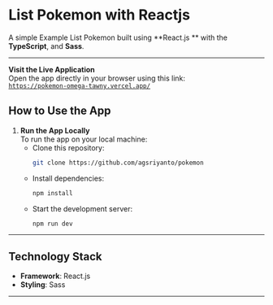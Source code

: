 # List Pokemon with Reactjs

A simple Example List Pokemon built using **React.js ** with the **TypeScript**, and **Sass**.

---
**Visit the Live Application**  
  Open the app directly in your browser using this link:  
  [`https://pokemon-omega-tawny.vercel.app/`](https://pokemon-omega-tawny.vercel.app/) 

## **How to Use the App**

1. **Run the App Locally**  
   To run the app on your local machine:  
   - Clone this repository:  
     ```bash
     git clone https://github.com/agsriyanto/pokemon
     ```  
   - Install dependencies:  
     ```bash
     npm install
     ```  
   - Start the development server:  
     ```bash
     npm run dev
     ```  

---

## **Technology Stack**

- **Framework**: React.js 
- **Styling**: Sass


---
